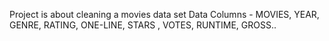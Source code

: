 Project is about cleaning a movies data set
Data Columns - MOVIES, YEAR, GENRE, RATING, ONE-LINE, STARS , VOTES, RUNTIME, GROSS..
